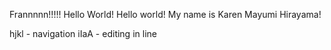 








Frannnnn!!!!! Hello World!
Hello world!
My name is Karen Mayumi Hirayama!





hjkl - navigation
iIaA - editing in line